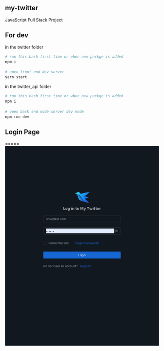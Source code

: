 ## my-twitter

JavaScript Full Stack Project

## For dev

in the twitter folder

```bash
# run this bash first time or when new packge is added
npm i

# open front end dev server
yarn start
```

in the twitter_api folder

```bash
# run this bash first time or when new packge is added
npm i

# open back end node server dev mode
npm run dev
```

## Login Page

=====
![image](https://github.com/HuanxinHu/my-twitter/blob/master/screenshots/login.png)
